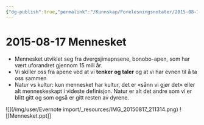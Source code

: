```yaml
---
{"dg-publish":true,"permalink":"/Kunnskap/Forelesningsnotater/2015-08-17 Mennesket/","title":"2015-08-17 Mennesket","tags":["forelesning","hi100","historie"]}
---
```



# 2015-08-17 Mennesket


* Mennesket utviklet seg fra dvergsjimapnsene, bonobo-apen, som har vært uforandret gjennom 15 mill år.
* Vi skiller oss fra apene ved at vi **tenker og taler** og at vi har evnen til å ta oss sammen
* Natur vs kultur: kun mennesket har kultur, det er «sånn vi gjør det» eller alt menneskeskapt i videste definisjon. Natur er alt det andre som vi er blitt gitt og som også er gitt resten av dyrene.

![](/img/user/Evernote import/_resources/IMG_20150817_211314.png)
![[Mennesket.ppt]]